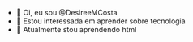 - 👋 Oi, eu sou @DesireeMCosta
- 👀 Estou interessada em aprender sobre tecnologia
- 🌱 Atualmente stou aprendendo  html

<!---
DesireeMCosta/DesireeMCosta is a ✨ special ✨ repository because its `README.md` (this file) appears on your GitHub profile.
You can click the Preview link to take a look at your changes.
--->
